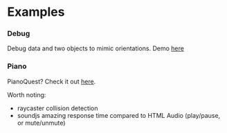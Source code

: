 # Examples

### Debug 

Debug data and two objects to mimic orientations. Demo [here](https://gftruj.github.io/hand.tracking.controls.extras/examples/debug.html)


### Piano

PianoQuest? Check it out [here](https://gftruj.github.io/hand.tracking.controls.extras/examples/piano.html).

Worth noting:
- raycaster collision detection
- soundjs amazing response time compared to HTML Audio (play/pause, or mute/unmute)
